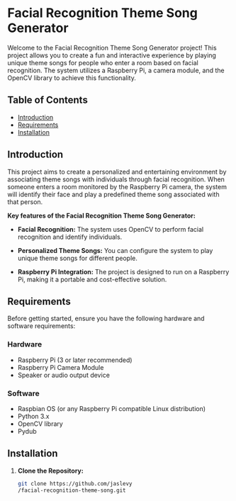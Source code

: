 
# Facial Recognition Theme Song Generator

Welcome to the Facial Recognition Theme Song Generator project! This project allows you to create a fun and interactive experience by playing unique theme songs for people who enter a room based on facial recognition. The system utilizes a Raspberry Pi, a camera module, and the OpenCV library to achieve this functionality.

## Table of Contents

- [Introduction](#introduction)
- [Requirements](#requirements)
- [Installation](#installation)

## Introduction

This project aims to create a personalized and entertaining environment by associating theme songs with individuals through facial recognition. When someone enters a room monitored by the Raspberry Pi camera, the system will identify their face and play a predefined theme song associated with that person.

**Key features of the Facial Recognition Theme Song Generator:**

- **Facial Recognition:** The system uses OpenCV to perform facial recognition and identify individuals.

- **Personalized Theme Songs:** You can configure the system to play unique theme songs for different people.

- **Raspberry Pi Integration:** The project is designed to run on a Raspberry Pi, making it a portable and cost-effective solution.

## Requirements

Before getting started, ensure you have the following hardware and software requirements:

### Hardware

- Raspberry Pi (3 or later recommended)
- Raspberry Pi Camera Module
- Speaker or audio output device

### Software

- Raspbian OS (or any Raspberry Pi compatible Linux distribution)
- Python 3.x
- OpenCV library
- Pydub

## Installation

1. **Clone the Repository:**

   ```bash
   git clone https://github.com/jaslevy
   /facial-recognition-theme-song.git


